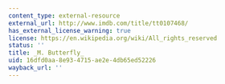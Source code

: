 ```yaml
---
content_type: external-resource
external_url: http://www.imdb.com/title/tt0107468/
has_external_license_warning: true
license: https://en.wikipedia.org/wiki/All_rights_reserved
status: ''
title: _M. Butterfly_
uid: 16dfd0aa-8e93-4715-ae2e-4db65ed52226
wayback_url: ''
---
```

